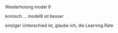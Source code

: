 Wiederholung model 9

komisch ... model9 ist besser

einziger Unterschied ist, glaube ich, die Learning Rate